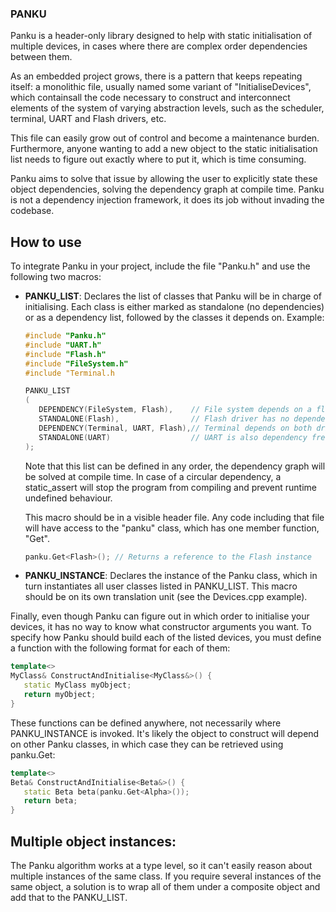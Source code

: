 ### PANKU

Panku is a header-only library designed to help with static initialisation of 
multiple devices, in cases where there are complex order dependencies between
them.

As an embedded project grows, there is a pattern that keeps repeating itself:
a monolithic file, usually named some variant of "InitialiseDevices", which 
containsall the code necessary to construct and interconnect elements of the 
system of varying abstraction levels, such as the scheduler, terminal, UART and 
Flash drivers, etc.

This file can easily grow out of control and become a maintenance burden. 
Furthermore, anyone wanting to add a new object to the static initialisation 
list needs to figure out exactly where to put it, which is time consuming.

Panku aims to solve that issue by allowing the user to explicitly state these
object dependencies, solving the dependency graph at compile time. Panku is not
a dependency injection framework, it does its job without invading the codebase.

## How to use
To integrate Panku in your project, include the file "Panku.h" and use the
following two macros:
*  **PANKU_LIST**: Declares the list of classes that Panku will be in charge
   of initialising. Each class is either marked as standalone (no dependencies)
   or as a dependency list, followed by the classes it depends on. Example:
   ```c++
   #include "Panku.h"
   #include "UART.h"
   #include "Flash.h"
   #include "FileSystem.h"
   #include "Terminal.h

   PANKU_LIST
   (
      DEPENDENCY(FileSystem, Flash),    // File system depends on a flash driver
      STANDALONE(Flash),                // Flash driver has no dependencies
      DEPENDENCY(Terminal, UART, Flash),// Terminal depends on both drivers
      STANDALONE(UART)                  // UART is also dependency free
   );
   ```
   Note that this list can be defined in any order, the dependency graph will
   be solved at compile time. In case of a circular dependency, a static_assert
   will stop the program from compiling and prevent runtime undefined behaviour.

   This macro should be in a visible header file. Any code including that file
   will have access to the "panku" class, which has one member function, "Get".
   ```c++
   panku.Get<Flash>(); // Returns a reference to the Flash instance
   ```
*  **PANKU_INSTANCE**: Declares the instance of the Panku class, which in turn
   instantiates all user classes listed in PANKU_LIST. This macro should be
   on its own translation unit (see the Devices.cpp example).

Finally, even though Panku can figure out in which order to initialise your 
devices, it has no way to know what constructor arguments you want. To specify
how Panku should build each of the listed devices, you must define a function
with the following format for each of them:
```c++
template<>
MyClass& ConstructAndInitialise<MyClass&>() {
   static MyClass myObject;
   return myObject;
}
```

These functions can be defined anywhere, not necessarily where PANKU_INSTANCE is
invoked. It's likely the object to construct will depend on other Panku classes,
in which case they can be retrieved using panku.Get:
```c++
template<>
Beta& ConstructAndInitialise<Beta&>() {
   static Beta beta(panku.Get<Alpha>());
   return beta;
}
```

## Multiple object instances:
The Panku algorithm works at a type level, so it can't easily reason about 
multiple instances of the same class. If you require several instances of the
same object, a solution is to wrap all of them under a composite object and 
add that to the PANKU_LIST.
